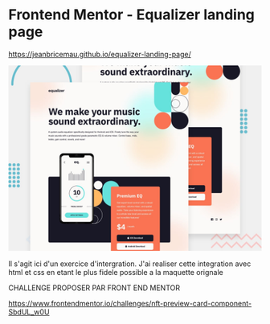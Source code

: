 # Frontend Mentor - Equalizer landing page

https://jeanbricemau.github.io/equalizer-landing-page/

![Design preview for the Equalizer landing page coding challenge](./preview.jpg)


Il s'agit ici d'un exercice d'intergration. J'ai realiser cette integration avec html et css en etant le plus fidele possible a la maquette orignale

CHALLENGE PROPOSER PAR FRONT END MENTOR

https://www.frontendmentor.io/challenges/nft-preview-card-component-SbdUL_w0U
